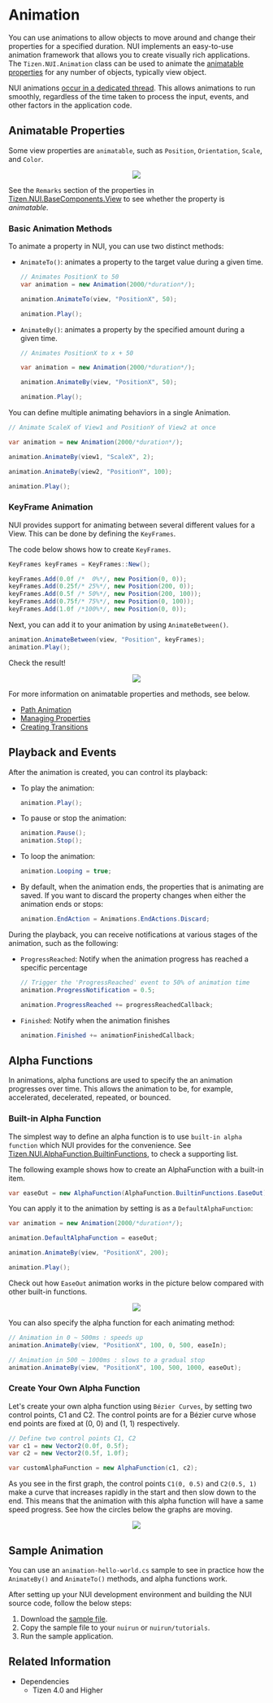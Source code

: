 # Animation

You can use animations to allow objects to move around and change their properties for a specified duration. NUI implements an easy-to-use animation framework that allows you to create visually rich applications. The `Tizen.NUI.Animation` class can be used to animate the [animatable properties](#animatableproperties) for any number of objects, typically view object.

NUI animations [occur in a dedicated thread](multithreading.md). This allows animations to run smoothly, regardless of the time taken to process the input, events, and other factors in the application code.


<a name="animatableproperties"></a>
## Animatable Properties

Some view properties are `animatable`, such as `Position`, `Orientation`, `Scale`, and `Color`.

<div style="text-align:center;width:100%;"><img src="./media/properties.svg" /></div>

See the `Remarks` section of the properties in [Tizen.NUI.BaseComponents.View](https://samsung.github.io/TizenFX/latest/api/Tizen.NUI.BaseComponents.View.html) to see whether the property is *animatable*.

### Basic Animation Methods

To animate a property in NUI, you can use two distinct methods:


-   `AnimateTo()`: animates a property to the target value during a given time.
    ```csharp
    // Animates PositionX to 50
    var animation = new Animation(2000/*duration*/);

    animation.AnimateTo(view, "PositionX", 50);
    
    animation.Play();
    ```

-   `AnimateBy()`: animates a property by the specified amount during a given time.
    ```csharp
    // Animates PositionX to x + 50

    var animation = new Animation(2000/*duration*/);

    animation.AnimateBy(view, "PositionX", 50);

    animation.Play();
    ```

You can define multiple animating behaviors in a single Animation.
```csharp
// Animate ScaleX of View1 and PositionY of View2 at once

var animation = new Animation(2000/*duration*/);

animation.AnimateBy(view1, "ScaleX", 2);

animation.AnimateBy(view2, "PositionY", 100);

animation.Play();
```

### KeyFrame Animation
NUI provides support for animating between several different values for a View. This can be done by defining the `KeyFrames`.

The code below shows how to create `KeyFrames`.
```csharp
KeyFrames keyFrames = KeyFrames::New();

keyFrames.Add(0.0f /*  0%*/, new Position(0, 0));
keyFrames.Add(0.25f/* 25%*/, new Position(200, 0));
keyFrames.Add(0.5f /* 50%*/, new Position(200, 100));
keyFrames.Add(0.75f/* 75%*/, new Position(0, 100));
keyFrames.Add(1.0f /*100%*/, new Position(0, 0));
```

Next, you can add it to your animation by using `AnimateBetween()`.

```csharp
animation.AnimateBetween(view, "Position", keyFrames);
animation.Play();
```

Check the result!
<div style="text-align:center;width:100%;"><img src="./media/complexanimation.svg" /></div>

For more information on animatable properties and methods, see below.
-   [Path Animation](animation-types.md#path-animation)
-   [Managing Properties](customview.md#properties)
-   [Creating Transitions](creating-custom-view-controls.md#creatingtransitions)

<a name="playbackAndEvents"></a>
## Playback and Events

After the animation is created, you can control its playback:

- To play the animation:

    ```csharp
    animation.Play();
    ```

- To pause or stop the animation:

    ```csharp
    animation.Pause();
    animation.Stop();
    ```

- To loop the animation:

    ```csharp
    animation.Looping = true;
    ```

- By default, when the animation ends, the properties that is animating are saved. If you want to discard the property changes when either the animation ends or stops:

    ```csharp
    animation.EndAction = Animations.EndActions.Discard;
    ```

During the playback, you can receive notifications at various stages of the animation, such as the following:

-   `ProgressReached`: Notify when the animation progress has reached a specific percentage

    ```csharp
    // Trigger the 'ProgressReached' event to 50% of animation time
    animation.ProgressNotification = 0.5;

    animation.ProgressReached += progressReachedCallback;
    ```

-   `Finished`: Notify when the animation finishes
    ```csharp
    animation.Finished += animationFinishedCallback;
    ```

<a name="alphafunctions"></a>
## Alpha Functions

In animations, alpha functions are used to specify the an animation progresses over time. This allows the animation to be, for example, accelerated, decelerated, repeated, or bounced.

### Built-in Alpha Function

The simplest way to define an alpha function is to use `built-in alpha function` which NUI provides for the convenience.
See [Tizen.NUI.AlphaFunction.BuiltinFunctions](https://samsung.github.io/TizenFX/latest/api/Tizen.NUI.AlphaFunction.BuiltinFunctions.html), to check a supporting list.

The following example shows how to create an AlphaFunction with a built-in item.
```csharp
var easeOut = new AlphaFunction(AlphaFunction.BuiltinFunctions.EaseOut);
```

You can apply it to the animation by setting is as a `DefaultAlphaFunction`:

```csharp
var animation = new Animation(2000/*duration*/);

animation.DefaultAlphaFunction = easeOut;

animation.AnimateBy(view, "PositionX", 200);

animation.Play();
```

Check out how `EaseOut` animation works in the picture below compared with other built-in functions.

<div style="text-align:center;width:100%;"><img src="./media/easeout.svg" /></div>

You can also specify the alpha function for each animating method:

```csharp
// Animation in 0 ~ 500ms : speeds up
animation.AnimateBy(view, "PositionX", 100, 0, 500, easeIn);

// Animation in 500 ~ 1000ms : slows to a gradual stop
animation.AnimateBy(view, "PositionX", 100, 500, 1000, easeOut);
```


### Create Your Own Alpha Function
Let's create your own alpha function using `Bézier Curves`, by setting two control points, C1 and C2. The control points are for a Bézier curve whose end points are fixed at (0, 0) and (1, 1) respectively.

```csharp
// Define two control points C1, C2
var c1 = new Vector2(0.0f, 0.5f);
var c2 = new Vector2(0.5f, 1.0f);

var customAlphaFunction = new AlphaFunction(c1, c2);
```
As you see in the first graph, the control points `C1(0, 0.5)` and `C2(0.5, 1)` make a curve that increases rapidly in the start and then slow down to the end. This means that the animation with this alpha function will have a same speed progress. See how the circles below the graphs are moving.

<div style="text-align:center;width:100%;"><img src="./media/bezier.svg" /></div>

<a name="sample"></a>
## Sample Animation

You can use an `animation-hello-world.cs` sample to see in practice how the `AnimateBy()` and `AnimateTo()` methods, and alpha functions work.

After setting up your NUI development environment and building the NUI source code, follow the below steps:

1.  Download the [sample file](nui-example-code/animation-hello-world-tutorial.cs).
2.  Copy the sample file to your `nuirun` or `nuirun/tutorials`.
3.  Run the sample application.

## Related Information
- Dependencies
  -   Tizen 4.0 and Higher
